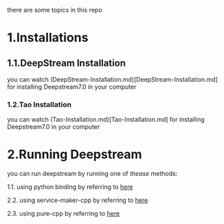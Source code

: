 there are some topics in this repo

# 1.Installations

## 1.1.DeepStream Installation

you can watch (DeepStream-Installation.md)[DeepStream-Installation.md] for installing Deepstream7.0 in your computer

### 1.2.Tao Installation

you can watch (Tao-Installation.md)[Tao-Installation.md] for installing Deepstream7.0 in your computer


# 2.Running Deepstream

you can run deepstream by running one of *thease* methods:

  1.1. using python binding by referring to [here](deepstream-python/main.py)  

  2.2. using service-maker-cpp by referring to [here](deepstream-service-maker-cpp/deepstream.cpp)  

  2.3. using pure-cpp by referring to [here](https://github.com/Muhammad-heydari/deepstream-pure-cpp)  
